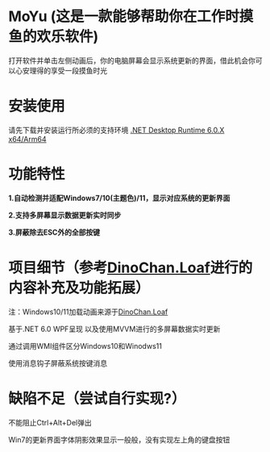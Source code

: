 # MoYu (这是一款能够帮助你在工作时摸鱼的欢乐软件)
打开软件并单击左侧动画后，你的电脑屏幕会显示系统更新的界面，借此机会你可以心安理得的享受一段摸鱼时光  
  
# 安装使用
请先下载并安装运行所必须的支持环境 [.NET Desktop Runtime 6.0.X x64/Arm64](https://dotnet.microsoft.com/en-us/download/dotnet/6.0/runtime)
# 功能特性
**1.自动检测并适配Windows7/10(主题色)/11，显示对应系统的更新界面**  
  
**2.支持多屏幕显示数据更新实时同步**  
  
**3.屏蔽除去ESC外的全部按键**  
  
# 项目细节（参考[DinoChan.Loaf](https://github.com/DinoChan/Loaf)进行的内容补充及功能拓展）

注：Windows10/11加载动画来源于[DinoChan.Loaf](https://github.com/DinoChan/Loaf) 
  
基于.NET 6.0 WPF呈现 以及使用MVVM进行的多屏幕数据实时更新  
  
通过调用WMI组件区分Windows10和Winodws11  
  
使用消息钩子屏蔽系统按键消息  
  
# 缺陷不足（尝试自行实现?）
不能阻止Ctrl+Alt+Del弹出  
  
Win7的更新界面字体阴影效果显示一般般，没有实现左上角的键盘按钮  

